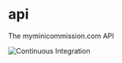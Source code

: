 # api
The myminicommission.com API

![Continuous Integration](https://github.com/myminicommission/api/workflows/Continuous%20Integration/badge.svg?branch=master)
